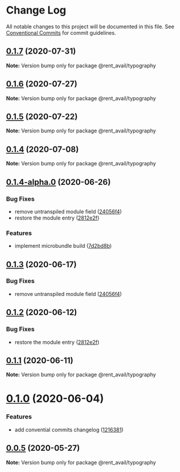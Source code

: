 # Change Log

All notable changes to this project will be documented in this file.
See [Conventional Commits](https://conventionalcommits.org) for commit guidelines.

## [0.1.7](https://github.com/rentalutions/elements/compare/@rent_avail/typography@0.1.6...@rent_avail/typography@0.1.7) (2020-07-31)

**Note:** Version bump only for package @rent_avail/typography





## [0.1.6](https://github.com/rentalutions/elements/compare/@rent_avail/typography@0.1.5...@rent_avail/typography@0.1.6) (2020-07-27)

**Note:** Version bump only for package @rent_avail/typography





## [0.1.5](https://github.com/rentalutions/elements/compare/@rent_avail/typography@0.1.4...@rent_avail/typography@0.1.5) (2020-07-22)

**Note:** Version bump only for package @rent_avail/typography





## [0.1.4](https://github.com/rentalutions/elements/compare/@rent_avail/typography@0.1.4-alpha.0...@rent_avail/typography@0.1.4) (2020-07-08)

**Note:** Version bump only for package @rent_avail/typography





## [0.1.4-alpha.0](https://github.com/rentalutions/elements/compare/@rent_avail/typography@0.1.0...@rent_avail/typography@0.1.4-alpha.0) (2020-06-26)


### Bug Fixes

* remove untranspiled module field ([24056f4](https://github.com/rentalutions/elements/commit/24056f4dcc4ab05fc8d0c604a0630d7b3a8aca3c))
* restore the module entry ([2812e2f](https://github.com/rentalutions/elements/commit/2812e2f5d71068ce37a8511d9b8c527b5d63efae))


### Features

* implement microbundle build ([7d2bd8b](https://github.com/rentalutions/elements/commit/7d2bd8b20990211f6d048a3f393d78ac15ce0142))





## [0.1.3](https://github.com/rentalutions/elements/compare/@rent_avail/typography@0.1.2...@rent_avail/typography@0.1.3) (2020-06-17)


### Bug Fixes

* remove untranspiled module field ([24056f4](https://github.com/rentalutions/elements/commit/24056f4dcc4ab05fc8d0c604a0630d7b3a8aca3c))





## [0.1.2](https://github.com/rentalutions/elements/compare/@rent_avail/typography@0.1.1...@rent_avail/typography@0.1.2) (2020-06-12)


### Bug Fixes

* restore the module entry ([2812e2f](https://github.com/rentalutions/elements/commit/2812e2f5d71068ce37a8511d9b8c527b5d63efae))





## [0.1.1](https://github.com/rentalutions/elements/compare/@rent_avail/typography@0.1.0...@rent_avail/typography@0.1.1) (2020-06-11)

**Note:** Version bump only for package @rent_avail/typography





# [0.1.0](https://github.com/rentalutions/elements/compare/@rent_avail/typography@0.0.4...@rent_avail/typography@0.1.0) (2020-06-04)


### Features

* add convential commits changelog ([1216381](https://github.com/rentalutions/elements/commit/1216381d4e1bb8eb8dea4a2293a8bb84662195a9))





## [0.0.5](https://github.com/rentalutions/elements/compare/@rent_avail/typography@0.0.4...@rent_avail/typography@0.0.5) (2020-05-27)

**Note:** Version bump only for package @rent_avail/typography
